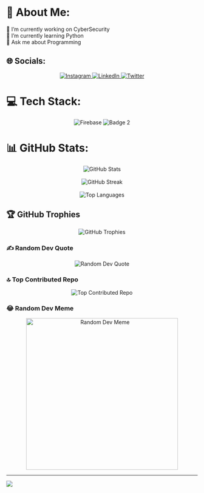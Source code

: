 # 💫 About Me:
🔭 I’m currently working on CyberSecurity<br>🌱 I’m currently learning Python<br>💬 Ask me about Programming


## 🌐 Socials:
<p align="center">
  <a href="https://instagram.com/i_m_ratn">
    <img src="https://img.shields.io/badge/Instagram-%23E4405F.svg?logo=Instagram&logoColor=white" alt="Instagram">
  </a>
  <a href="https://linkedin.com/in/ratn">
    <img src="https://img.shields.io/badge/LinkedIn-%230077B5.svg?logo=linkedin&logoColor=white" alt="LinkedIn">
  </a>
  <a href="https://twitter.com/ratn_7">
    <img src="https://img.shields.io/badge/Twitter-%231DA1F2.svg?logo=Twitter&logoColor=white" alt="Twitter">
  </a>
</p>

# 💻 Tech Stack:
<p align="center">
  <img src="https://img.icons8.com/?size=256&id=9MJf0ngDwS8z&format=png" alt="Firebase">
  <img src="URL_TO_BADGE_2" alt="Badge 2">
</p>

# 📊 GitHub Stats:
<p align="center">
  <img src="https://github-readme-stats.vercel.app/api?username=RG-7&theme=dark&hide_border=false&include_all_commits=true&count_private=true" alt="GitHub Stats">
  <br/><br/>
  <img src="https://github-readme-streak-stats.herokuapp.com/?user=RG-7&theme=dark&hide_border=false" alt="GitHub Streak">
  <br/><br/>
  <img src="https://github-readme-stats.vercel.app/api/top-langs/?username=RG-7&theme=dark&hide_border=false&include_all_commits=true&count_private=true&layout=compact" alt="Top Languages">
  <br/>
</p>

## 🏆 GitHub Trophies
<p align="center">
  <img src="https://github-profile-trophy.vercel.app/?username=RG-7&theme=radical&no-frame=false&no-bg=true&margin-w=4" alt="GitHub Trophies">
</p>

### ✍️ Random Dev Quote
<p align="center">
  <img src="https://quotes-github-readme.vercel.app/api?type=horizontal&theme=radical" alt="Random Dev Quote">
</p>

### 🔝 Top Contributed Repo
<p align="center">
  <img src="https://github-contributor-stats.vercel.app/api?username=RG-7&limit=5&theme=dark&combine_all_yearly_contributions=true" alt="Top Contributed Repo">
</p>

### 😂 Random Dev Meme
<p align="center">
  <img src='https://randommeme-five.vercel.app/' style="height: 400px;" alt="Random Dev Meme">
</p>

---
[![](https://visitcount.itsvg.in/api?id=RG-7&icon=0&color=0)](https://visitcount.itsvg.in)

<!-- Proudly created with GPRM ( https://gprm.itsvg.in ) -->
